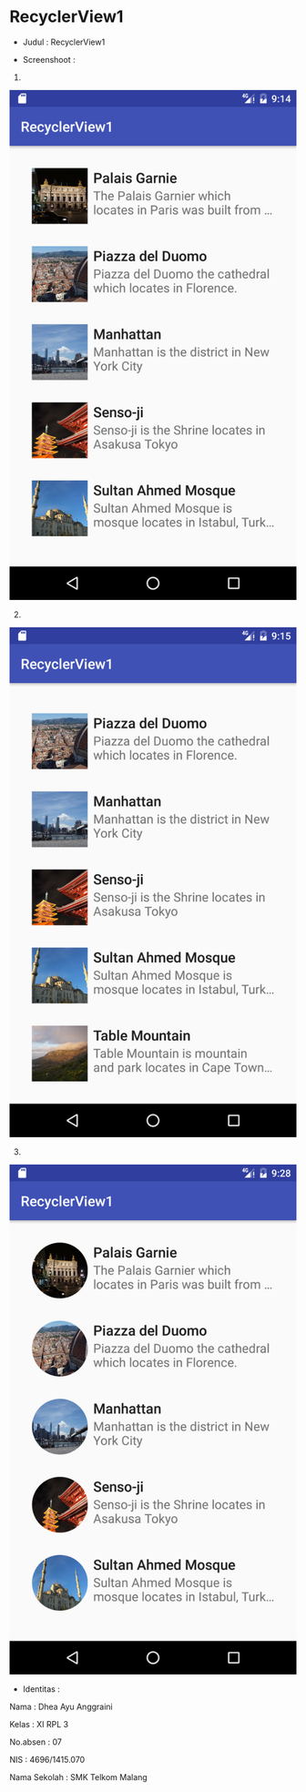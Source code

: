 # RecyclerView1

- Judul : RecyclerView1

- Screenshoot :

1. 

<img src="https://github.com/Dheaayuang/RecyclerView1/blob/master/07_XIR3_DHEA_RecyclerView1.1.png">

2.

<img src="https://github.com/Dheaayuang/RecyclerView1/blob/master/07_XIR3_DHEA_RecyclerView1.2.png">

3.

<img src="https://github.com/Dheaayuang/RecyclerView1/blob/master/07_XIR3_DHEA_RecyclerView1.3.png">

- Identitas :

Nama : Dhea Ayu Anggraini

Kelas : XI RPL 3

No.absen : 07

NIS : 4696/1415.070

Nama Sekolah : SMK Telkom Malang
